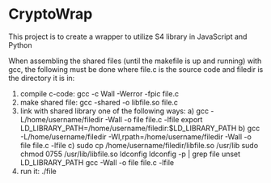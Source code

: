 # CryptoWrap

This project is to create a wrapper to utilize S4 library in JavaScript and Python


When assembling the shared files (until the makefile is up and running) with gcc, the following must be done where file.c is the source code and filedir is the directory it is in:

  1) compile c-code: gcc -c Wall -Werror -fpic file.c
  2) make shared file: gcc -shared -o libfile.so file.c
  3) link with shared library one of the following ways:
      a) gcc -L/home/username/filedir -Wall -o file file.c -lfile
       export LD_LIBRARY_PATH=/home/username/filedir:$LD_LIBRARY_PATH
      b) gcc -L/home/username/filedir -Wl,rpath=/home/username/filedir -Wall -o file file.c -lfile
      c) sudo cp /home/username/filedir/libfile.so /usr/lib
         sudo chmod 0755 /usr/lib/libfile.so
         ldconfig
         ldconfig -p | grep file
         unset LD_LIBRARY_PATH
         gcc -Wall -o file file.c -lfile
   4) run it: ./file
